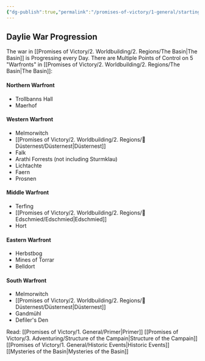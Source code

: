 ```yaml
---
{"dg-publish":true,"permalink":"/promises-of-victory/1-general/starting-the-adventure/","title":"Starting the Adventure","noteIcon":"Meta"}
---
```




## Daylie War Progression

The war in [[Promises of Victory/2. Worldbuilding/2. Regions/The Basin\|The Basin]] is Progressing every Day.
There are Multiple Points of Control on 5 "Warfronts" in [[Promises of Victory/2. Worldbuilding/2. Regions/The Basin\|The Basin]]:

#### Northern Warfront

- Trollbanns Hall
- Maerhof

#### Western Warfront

- Melmorwitch
- [[Promises of Victory/2. Worldbuilding/2. Regions/🏰Düsternest/Düsternest\|Düsternest]]
- Falk
- Arathi Forrests (not including Sturmklau)
- Lichtachte
- Faern
- Prosnen

#### Middle Warfront

- Terfing
- [[Promises of Victory/2. Worldbuilding/2. Regions/🏰Edschmied/Edschmied\|Edschmied]]
- Hort

#### Eastern Warfront

- Herbstbog
- Mines of Torrar
- Belldort

#### South Warfront

- Melmorwitch
- [[Promises of Victory/2. Worldbuilding/2. Regions/🏰Düsternest/Düsternest\|Düsternest]]
- Gandmühl
- Defiler's Den

Read:
[[Promises of Victory/1. General/Primer\|Primer]]
[[Promises of Victory/3. Adventuring/Structure of the Campain\|Structure of the Campain]]
[[Promises of Victory/1. General/Historic Events\|Historic Events]]
[[Mysteries of the Basin\|Mysteries of the Basin]]
